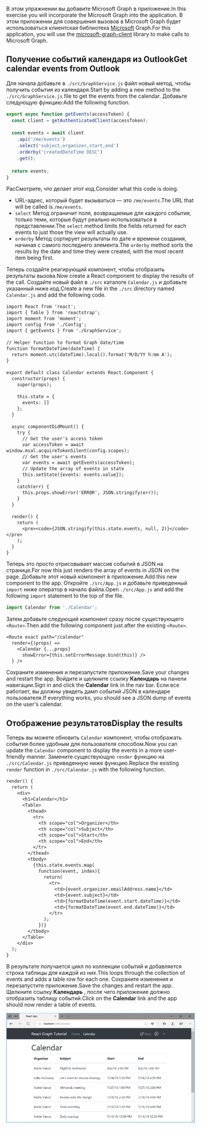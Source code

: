 <!-- markdownlint-disable MD002 MD041 -->

<span data-ttu-id="7aed0-101">В этом упражнении вы добавите Microsoft Graph в приложение.</span><span class="sxs-lookup"><span data-stu-id="7aed0-101">In this exercise you will incorporate the Microsoft Graph into the application.</span></span> <span data-ttu-id="7aed0-102">В этом приложении для совершения вызовов в Microsoft Graph будет использоваться клиентская библиотека [Microsoft](https://github.com/microsoftgraph/msgraph-sdk-javascript) Graph.</span><span class="sxs-lookup"><span data-stu-id="7aed0-102">For this application, you will use the [microsoft-graph-client](https://github.com/microsoftgraph/msgraph-sdk-javascript) library to make calls to Microsoft Graph.</span></span>

## <a name="get-calendar-events-from-outlook"></a><span data-ttu-id="7aed0-103">Получение событий календаря из Outlook</span><span class="sxs-lookup"><span data-stu-id="7aed0-103">Get calendar events from Outlook</span></span>

<span data-ttu-id="7aed0-104">Для начала добавьте в `./src/GraphService.js` файл новый метод, чтобы получить события из календаря.</span><span class="sxs-lookup"><span data-stu-id="7aed0-104">Start by adding a new method to the `./src/GraphService.js` file to get the events from the calendar.</span></span> <span data-ttu-id="7aed0-105">Добавьте следующую функцию:</span><span class="sxs-lookup"><span data-stu-id="7aed0-105">Add the following function.</span></span>

```js
export async function getEvents(accessToken) {
  const client = getAuthenticatedClient(accessToken);

  const events = await client
    .api('/me/events')
    .select('subject,organizer,start,end')
    .orderby('createdDateTime DESC')
    .get();

  return events;
}
```

<span data-ttu-id="7aed0-106">РасСмотрите, что делает этот код.</span><span class="sxs-lookup"><span data-stu-id="7aed0-106">Consider what this code is doing.</span></span>

- <span data-ttu-id="7aed0-107">URL-адрес, который будет вызываться — это `/me/events`.</span><span class="sxs-lookup"><span data-stu-id="7aed0-107">The URL that will be called is `/me/events`.</span></span>
- <span data-ttu-id="7aed0-108">`select` Метод ограничит поля, возвращаемые для каждого события, только теми, которые будут реально использоваться в представлении.</span><span class="sxs-lookup"><span data-stu-id="7aed0-108">The `select` method limits the fields returned for each events to just those the view will actually use.</span></span>
- <span data-ttu-id="7aed0-109">`orderby` Метод сортирует результаты по дате и времени создания, начиная с самого последнего элемента.</span><span class="sxs-lookup"><span data-stu-id="7aed0-109">The `orderby` method sorts the results by the date and time they were created, with the most recent item being first.</span></span>

<span data-ttu-id="7aed0-110">Теперь создайте реагирующий компонент, чтобы отобразить результаты вызова.</span><span class="sxs-lookup"><span data-stu-id="7aed0-110">Now create a React component to display the results of the call.</span></span> <span data-ttu-id="7aed0-111">Создайте новый файл в `./src` каталоге `Calendar.js` и добавьте указанный ниже код.</span><span class="sxs-lookup"><span data-stu-id="7aed0-111">Create a new file in the `./src` directory named `Calendar.js` and add the following code.</span></span>

```JSX
import React from 'react';
import { Table } from 'reactstrap';
import moment from 'moment';
import config from './Config';
import { getEvents } from './GraphService';

// Helper function to format Graph date/time
function formatDateTime(dateTime) {
  return moment.utc(dateTime).local().format('M/D/YY h:mm A');
}

export default class Calendar extends React.Component {
  constructor(props) {
    super(props);

    this.state = {
      events: []
    };
  }

  async componentDidMount() {
    try {
      // Get the user's access token
      var accessToken = await window.msal.acquireTokenSilent(config.scopes);
      // Get the user's events
      var events = await getEvents(accessToken);
      // Update the array of events in state
      this.setState({events: events.value});
    }
    catch(err) {
      this.props.showError('ERROR', JSON.stringify(err));
    }
  }

  render() {
    return (
      <pre><code>{JSON.stringify(this.state.events, null, 2)}</code></pre>
    );
  }
}
```

<span data-ttu-id="7aed0-112">Теперь это просто отрисовывает массив событий в JSON на странице.</span><span class="sxs-lookup"><span data-stu-id="7aed0-112">For now this just renders the array of events in JSON on the page.</span></span> <span data-ttu-id="7aed0-113">Добавьте этот новый компонент в приложение.</span><span class="sxs-lookup"><span data-stu-id="7aed0-113">Add this new component to the app.</span></span> <span data-ttu-id="7aed0-114">Откройте `./src/App.js` и добавьте приведенный `import` ниже оператор в начало файла.</span><span class="sxs-lookup"><span data-stu-id="7aed0-114">Open `./src/App.js` and add the following `import` statement to the top of the file.</span></span>

```js
import Calendar from './Calendar';
```

<span data-ttu-id="7aed0-115">Затем добавьте следующий компонент сразу после существующего `<Route>`.</span><span class="sxs-lookup"><span data-stu-id="7aed0-115">Then add the following component just after the existing `<Route>`.</span></span>

```JSX
<Route exact path="/calendar"
  render={(props) =>
    <Calendar {...props}
      showError={this.setErrorMessage.bind(this)} />
  } />
```

<span data-ttu-id="7aed0-116">Сохраните изменения и перезапустите приложение.</span><span class="sxs-lookup"><span data-stu-id="7aed0-116">Save your changes and restart the app.</span></span> <span data-ttu-id="7aed0-117">Войдите и щелкните ссылку **Календарь** на панели навигации.</span><span class="sxs-lookup"><span data-stu-id="7aed0-117">Sign in and click the **Calendar** link in the nav bar.</span></span> <span data-ttu-id="7aed0-118">Если все работает, вы должны увидеть дамп событий JSON в календаре пользователя.</span><span class="sxs-lookup"><span data-stu-id="7aed0-118">If everything works, you should see a JSON dump of events on the user's calendar.</span></span>

## <a name="display-the-results"></a><span data-ttu-id="7aed0-119">Отображение результатов</span><span class="sxs-lookup"><span data-stu-id="7aed0-119">Display the results</span></span>

<span data-ttu-id="7aed0-120">Теперь вы можете обновить `Calendar` компонент, чтобы отображать события более удобным для пользователя способом.</span><span class="sxs-lookup"><span data-stu-id="7aed0-120">Now you can update the `Calendar` component to display the events in a more user-friendly manner.</span></span> <span data-ttu-id="7aed0-121">Замените существующую `render` функцию на `./src/Calendar.js` приведенную ниже функцию.</span><span class="sxs-lookup"><span data-stu-id="7aed0-121">Replace the existing `render` function in `./src/Calendar.js` with the following function.</span></span>

```JSX
render() {
  return (
    <div>
      <h1>Calendar</h1>
      <Table>
        <thead>
          <tr>
            <th scope="col">Organizer</th>
            <th scope="col">Subject</th>
            <th scope="col">Start</th>
            <th scope="col">End</th>
          </tr>
        </thead>
        <tbody>
          {this.state.events.map(
            function(event, index){
              return(
                <tr>
                  <td>{event.organizer.emailAddress.name}</td>
                  <td>{event.subject}</td>
                  <td>{formatDateTime(event.start.dateTime)}</td>
                  <td>{formatDateTime(event.end.dateTime)}</td>
                </tr>
              );
            })}
        </tbody>
      </Table>
    </div>
  );
}
```

<span data-ttu-id="7aed0-122">В результате получается цикл по коллекции событий и добавляется строка таблицы для каждой из них.</span><span class="sxs-lookup"><span data-stu-id="7aed0-122">This loops through the collection of events and adds a table row for each one.</span></span> <span data-ttu-id="7aed0-123">Сохраните изменения и перезапустите приложение.</span><span class="sxs-lookup"><span data-stu-id="7aed0-123">Save the changes and restart the app.</span></span> <span data-ttu-id="7aed0-124">Щелкните ссылку **Календарь** , после чего приложение должно отобразить таблицу событий.</span><span class="sxs-lookup"><span data-stu-id="7aed0-124">Click on the **Calendar** link and the app should now render a table of events.</span></span>

![Снимок экрана С таблицей событий](./images/add-msgraph-01.png)